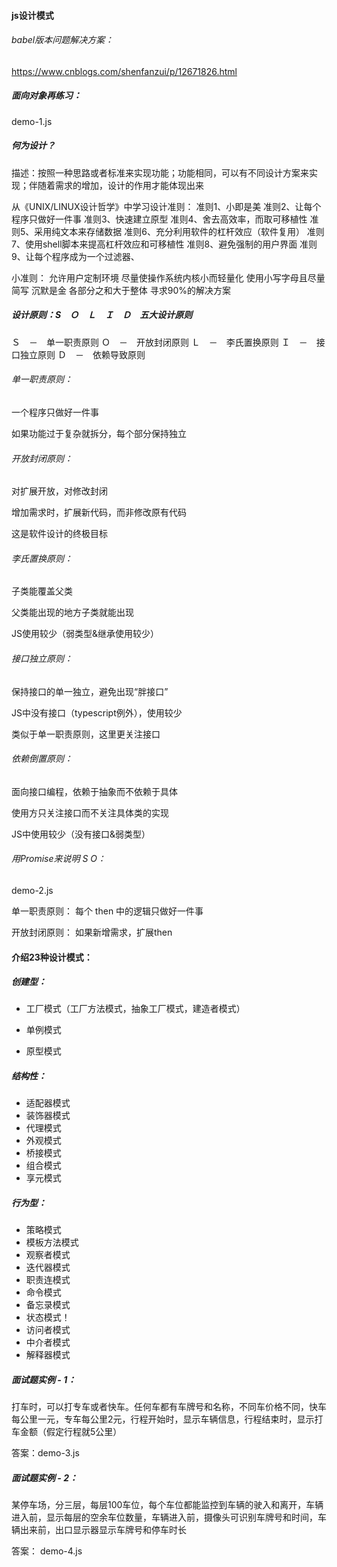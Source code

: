 #### js设计模式

###### babel版本问题解决方案：
https://www.cnblogs.com/shenfanzui/p/12671826.html


##### 面向对象再练习：
demo-1.js


##### 何为设计？
描述：按照一种思路或者标准来实现功能；功能相同，可以有不同设计方案来实现；伴随着需求的增加，设计的作用才能体现出来


从《UNIX/LINUX设计哲学》中学习设计准则：
准则1、小即是美
准则2、让每个程序只做好一件事
准则3、快速建立原型
准则4、舍去高效率，而取可移植性
准则5、采用纯文本来存储数据
准则6、充分利用软件的杠杆效应（软件复用）
准则7、使用shell脚本来提高杠杆效应和可移植性
准则8、避免强制的用户界面
准则9、让每个程序成为一个过滤器、


小准则：
允许用户定制环境
尽量使操作系统内核小而轻量化
使用小写字母且尽量简写
沉默是金
各部分之和大于整体
寻求90%的解决方案

##### 设计原则：S　Ｏ　Ｌ　Ｉ　Ｄ　五大设计原则
Ｓ　－　单一职责原则
Ｏ　－　开放封闭原则
Ｌ　－　李氏置换原则
Ｉ　－　接口独立原则
Ｄ　－　依赖导致原则




###### 单一职责原则：

一个程序只做好一件事

如果功能过于复杂就拆分，每个部分保持独立



###### 开放封闭原则：

对扩展开放，对修改封闭

增加需求时，扩展新代码，而非修改原有代码

这是软件设计的终极目标



###### 李氏置换原则：

子类能覆盖父类

父类能出现的地方子类就能出现

JS使用较少（弱类型&继承使用较少）



###### 接口独立原则：

保持接口的单一独立，避免出现“胖接口”

JS中没有接口（typescript例外），使用较少

类似于单一职责原则，这里更关注接口



###### 依赖倒置原则：

面向接口编程，依赖于抽象而不依赖于具体

 使用方只关注接口而不关注具体类的实现

JS中使用较少（没有接口&弱类型）



######  用Promise来说明 S O：

demo-2.js

单一职责原则： 每个 then 中的逻辑只做好一件事

开放封闭原则： 如果新增需求，扩展then



#### 介绍23种设计模式：

##### 创建型：

+ 工厂模式（工厂方法模式，抽象工厂模式，建造者模式）

+ 单例模式

+ 原型模式

##### 结构性：

+ 适配器模式
+ 装饰器模式
+ 代理模式
+ 外观模式
+ 桥接模式
+ 组合模式
+ 享元模式
##### 行为型：

+ 策略模式 
+ 模板方法模式
+ 观察者模式
+ 迭代器模式
+ 职责连模式
+ 命令模式
+ 备忘录模式
+ 状态模式！
+ 访问者模式
+ 中介者模式
+ 解释器模式

##### 面试题实例 - 1：

打车时，可以打专车或者快车。任何车都有车牌号和名称，不同车价格不同，快车每公里一元，专车每公里2元，行程开始时，显示车辆信息，行程结束时，显示打车金额（假定行程就5公里）

答案：demo-3.js

##### 面试题实例 - 2：

某停车场，分三层，每层100车位，每个车位都能监控到车辆的驶入和离开，车辆进入前，显示每层的空余车位数量，车辆进入前，摄像头可识别车牌号和时间，车辆出来前，出口显示器显示车牌号和停车时长

答案： demo-4.js

